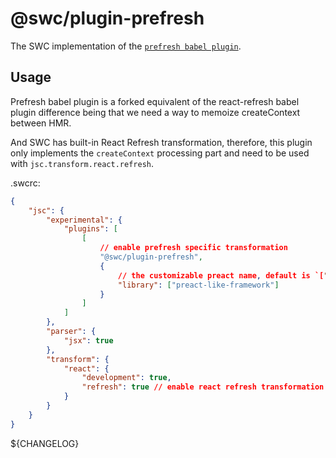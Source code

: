 # @swc/plugin-prefresh

The SWC implementation of the
[`prefresh babel plugin`](https://github.com/preactjs/prefresh/tree/main/packages/babel).

## Usage

Prefresh babel plugin is a forked equivalent of the react-refresh babel plugin
difference being that we need a way to memoize createContext between HMR.

And SWC has built-in React Refresh transformation, therefore, this plugin only
implements the `createContext` processing part and need to be used with
`jsc.transform.react.refresh`.

.swcrc:

```json
{
	"jsc": {
		"experimental": {
			"plugins": [
				[
					// enable prefresh specific transformation
					"@swc/plugin-prefresh",
					{
						// the customizable preact name, default is `["preact", "preact/compat", "react"]`
						"library": ["preact-like-framework"]
					}
				]
			]
		},
		"parser": {
			"jsx": true
		},
		"transform": {
			"react": {
				"development": true,
				"refresh": true // enable react refresh transformation
			}
		}
	}
}
```

${CHANGELOG}
